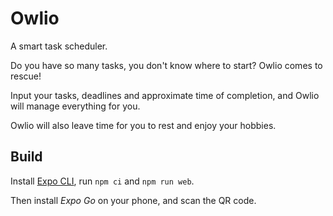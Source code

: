 # Owlio

A smart task scheduler.

Do you have so many tasks, you don't know where to start? Owlio comes to rescue!

Input your tasks, deadlines and approximate time of completion, and Owlio will manage everything for you.

Owlio will also leave time for you to rest and enjoy your hobbies.

## Build

Install [Expo CLI](https://expo.dev/tools#cli), run `npm ci` and `npm run web`.

Then install *Expo Go* on your phone, and scan the QR code.